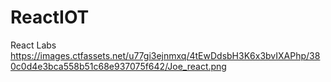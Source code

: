 # ReactIOT
React Labs
https://images.ctfassets.net/u77gi3ejnmxq/4tEwDdsbH3K6x3bvIXAPhp/380c0d4e3bca558b51c68e937075f642/Joe_react.png
